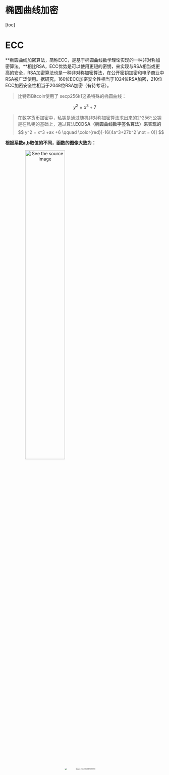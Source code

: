 # 椭圆曲线加密

[toc]

# ECC

**椭圆曲线加密算法，简称ECC，是基于椭圆曲线数学理论实现的一种非对称加密算法。**相比RSA，ECC优势是可以使用更短的密钥，来实现与RSA相当或更高的安全，RSA加密算法也是一种非对称加密算法，在公开密钥加密和电子商业中RSA被广泛使用。据研究，160位ECC加密安全性相当于1024位RSA加密，210位ECC加密安全性相当于2048位RSA加密（有待考证）。

> 比特币Bitcoin使用了 secp256k1这条特殊的椭圆曲线：

$$
y^2 = x^3 +7
$$

> 在数字货币加密中，私钥是通过随机非对称加密算法求出来的2^256^,公钥是在私钥的基础上，通过算法**ECDSA（椭圆曲线数字签名算法）来实现的**
> $$
> y^2 = x^3 +ax +6
> \qquad \color{red}[-16(4a^3+27b^2 \not = 0)]
> $$

**根据系数a,b取值的不同，函数的图像大致为：**

<center class = "half">
    <img src="assets/v2-06be3f8c9f57f4574ebe613d26a643a8_b.jpg" alt="See the source image" width = "50%" align = left />
    <img src="assets/image-20220629161348948.png" alt="image-20220629161348948" style="zoom:33%"; width = "50%" align = right" />








---

**利用上面的曲线来加密叫做椭圆曲线密码学，简称ECC**



### 加密实现

**我们随机在椭圆曲线中选取一个点`(x,y)`，然后把我的私钥`k`分别和`(x,y)`相乘，得到`kx`和`ky`**

**我们将上面的`kx`和`ky`通过方法拼接在一起，得到的结果就是公钥。**

+ 对`kx`和`ky`进行拼接，我们使用到的乘法是新定义的乘法
  $$
  kA = A + A + A+\cdots+A (\cdots = K)
  $$

+ **`kA`是`k`个`A`相加，那我我们就需要先定义点与点的加法了（定义一个阿贝尔群）**

  > 最后求得的结果就是公钥，所以公钥就是特定的椭圆曲线上的坐标点。

+ 重复了K次，计算机能很快的给出结果嘛，可以的。

+ 最终得到的公钥只是一个点，至于点的来源可以有很多。



## 一、阿贝尔群

椭圆曲线也可以有运算，像实数的加减乘除一样，这就需要使用到加群。19世纪挪威的尼尔斯·阿贝尔抽象出了加群（又叫阿贝尔群或交换群）。数学中的群是一个集合，我们为它定义了一个“加法”，并用符号`+`表示。假定群用 表示，则`加法`必须遵循以下四个特性：

- 封闭性：如果a和b都是 的成员，那么a+b也是 的成员；
- 结合律：(a + b) + c = a + (b + c);
- 单位元：a+0=0+a=a，0就是单位元；
- 逆元：对于任意值a必定存在b，使得a+b=0。

如果再增加一个条件，交换律：a + b = b + a，则称这个群为阿贝尔群，根据这个定义整数集是个阿贝尔群。





<img src="assets/image-20220629160058797.png" alt="image-20220629160058797" style="zoom: 25%;" />



## 二、椭圆曲线的加法

过曲线上的两点A、B画一条直线，找到直线与椭圆曲线的交点，交点关于x轴对称位置的点，定义为A+B，即为加法。如下图所示：A + B = C

<img src="assets/image-20220629160359841.png" alt="image-20220629160359841" style="zoom:25%;" />

##  三、椭圆曲线的二倍运算

上述方法无法解释A + A，即两点重合的情况，因此在这种情况下，将椭圆曲线在A点的切线，与椭圆曲线的交点，交点关于x轴对称位置的点，定义为A + A，即2A，即为二倍运算。

<img src="assets/image-20220629160559245.png" alt="image-20220629160559245" style="zoom:25%;" />

## 四、同余运算

同余就是有相同的余数，两个整数 a、 b，若它们除以正整数 m所得的余数相等，则称 a， b对于模m同余。
$$
a \equiv b (mod m) 
$$


## 五、有限域

椭圆曲线是连续的，并不适合用于加密；所以必须把椭圆曲线变成离散的点，要把椭圆曲线定义在有限域上。而椭圆曲线密码所使用的椭圆曲线是定义在有限域内，有限域最常见的例子是有限域GF(p)，指给定某质数p，由0,1,2...p-1共p个元素组成的整数集合中加法、二倍运算。

+ P越大越好，越安全。

例如GF(233)就是
$$
y = (x ^3 + 7) (mod223)
$$
**我们回想以前学的非对称加密**

**Alice:**
$$
k_a \, P_a \rightarrow \;k_a \, P_b = k_a\cdot(k_b\cdot G)
$$
**Bob:**
$$
k_b \, P_b  \rightarrow \;k_b \, P_a = k_b\cdot(k_a\cdot G)
$$
**去掉括号**
$$
k_a\cdot(k_b\cdot G) =k_b\cdot(k_a\cdot G)
$$


## 六、乘法逆元

在模7乘法中：

- 1的逆元为1 (1*1)%7=1
- 2的逆元为4 (2*4)%7=1
- 3的逆元为5 (3*5)%7=1
- 4的逆元为2 (4*2)%7=1
- 5的逆元为3 (5*3)%7=1
- 6的逆元为6 (6*6)%7=1



## 七、数学解释

并不是所有的椭圆曲线都适合加密，**y^3^ = x^3^+x+b**是一类可以用来加密的椭圆曲线，也是最为简单的一类。

![image-20220629165723162](assets/image-20220629165723162.png)

该公式可以自己推导，为了方便理解，可以套用以上公式，解决以下例题。

![image-20220629164729041](assets/image-20220629164729041-1656492451083114.png)

## 八、椭圆曲线加解密算法原理

设私钥、公钥分别为d、Q，即Q = dG，其中G为基点，椭圆曲线上的已知G和dG，求d是非常困难的，也就是说已知公钥和基点，想要算出私钥是非常困难的。
**公钥加密：**选择随机数r，将消息M生成密文C，该密文是一个点对，C = {rG, M+rQ}，其中Q为公钥。
**私钥解密**：M + rQ - d(rG) = M + r(dG) - d(rG) = M，其中d、Q分别为私钥、公钥。



## 九、椭圆曲线签名算法原理

椭圆曲线签名算法(ECDSA)。设私钥、公钥分别为d、Q，即Q = dG，其中G为基点。

私钥签名：

- 选择随机数r，计算点rG(x, y)。
- 根据随机数r、消息M的哈希h、私钥d，计算s = (h + dx)/r。　　
- 将消息M、和签名{rG, s}发给接收方。

公钥验证签名：　　

- 接收方收到消息M、以及签名{rG=(x,y), s}。　　
- 根据消息求哈希h。　　
- 使用发送方公钥Q计算：hG/s + xQ/s，并与rG比较，如相等即验签成功。
  原理：hG/s + xQ/s = hG/s + x(dG)/s = (h+xd)G/s = r(h+xd)G / (h+dx) = rG



## 10、签名过程

假设要签名的消息是一个字符串：“Hello World!”。DSA签名的第一个步骤是对待签名的消息生成一个消息摘要，不同的签名算法使用不同的消息摘要算法，而ECDSA256使用SHA256生成256比特的摘要。

摘要生成结束后，应用签名算法对摘要进行签名：

- 产生一个随机数k
- 利用随机数k，计算出两个大数r和s。将r和s拼在一起就构成了对消息摘要的签名。
  这里需要注意的是，因为随机数k的存在，对于同一条消息，使用同一个算法，产生的签名是不一样的。从函数的角度来理解，签名函数对同样的输入会产生不同的输出。因为函数内部会将随机值混入签名的过程。



## 11、验证过程

关于验证过程，这里不讨论它的算法细节。从宏观上看，消息的接收方从签名中分离出r和s，然后利用公开的密钥信息和s计算出r。如果计算出的r和接收到的r值相同，则表示验证成功，否则，表示验证失败。



## 12、数值计算Demo实现

```python
# -*- coding:utf-8 -*-


def get_inverse(value, p):
    """
    求逆元
    :param value: 待求逆元的值
    :param p: 模数
    """
    for i in range(1, p):
        if (i * value) % p == 1:
            return i
    return -1


def get_gcd(value1, value2):
    """
    辗转相除法求最大公约数
    :param value1:
    :param value2:
    """
    if value2 == 0:
        return value1
    else:
        return get_gcd(value2, value1 % value2)


def get_PaddQ(x1, y1, x2, y2, a, p):
    """
    计算P+Q
    :param x1: P点横坐标
    :param y1: P点纵坐标
    :param x2: Q点横坐标
    :param y2: Q点纵坐标
    :param a: 曲线参数
    :param p: 曲线模数
    """
    flag = 1  # 定义符号位(+/-)

    # 如果P=Q，斜率k=(3x^2+a)/2y mod p
    if x1 == x2 and y1 == y2:
        member = 3 * (x1 ** 2) + a  # 分子
        denominator = 2 * y1  # 分母

    # 如果P≠Q， 斜率k=(y2-y1)/(x2-x1) mod p
    else:
        member = y2 - y1
        denominator = x2 - x1

        if member * denominator < 0:
            flag = 0  # 表示负数
            member = abs(member)
            denominator = abs(denominator)

    # 化简分子分母
    gcd = get_gcd(member, denominator)  # 最大公约数
    member = member // gcd
    denominator = denominator // gcd
    # 求分母的逆元
    inverse_deno = get_inverse(denominator, p)
    # 求斜率
    k = (member * inverse_deno)
    if flag == 0:
        k = -k
    k = k % p

    # 计算P+Q=(x3,y3)
    x3 = (k ** 2 - x1 - x2) % p
    y3 = (k * (x1 - x3) - y1) % p

    return x3, y3


def get_order(x0, y0, a, b, p):
    """
    计算椭圆曲线的阶
    """
    x1 = x0  # -P的横坐标
    y1 = (-1 * y0) % p  # -P的纵坐标
    temp_x = x0
    temp_y = y0
    n = 1
    while True:
        n += 1
        # 累加P,得到n*P=0∞
        xp, yp = get_PaddQ(temp_x, temp_y, x0, y0, a, p)
        # 如果(xp,yp)==-P，即(xp,yp)+P=0∞，此时n+1为阶数
        if xp == x1 and yp == y1:
            return n + 1
        temp_x = xp
        temp_y = yp


def get_dot(x0, a, b, p):
    """
    计算P和-P
    """
    y0 = -1
    for i in range(p):
        # 满足适合加密的椭圆曲线条件，Ep(a,b)，p为质数，x,y∈[0,p-1]
        if i ** 2 % p == (x0 ** 3 + a * x0 + b) % p:
            y0 = i
            break
    # 如果找不到合适的y0返回False
    if y0 == -1:
        return False
    # 计算-y
    x1 = x0
    y1 = (-1 * y0) % p
    return x0, y0, x1, y1


def get_graph(a, b, p):
    """
    画出椭圆曲线散点图
    """
    xy = []
    # 初始化二维数组
    for i in range(p):
        xy.append(['-' for i in range(p)])

    for i in range(p):
        value = get_dot(i, a, b, p)
        if value is not False:
            x0, y0, x1, y1 = value
            xy[x0][y0] = 1
            xy[x1][y1] = 1

    print('椭圆曲线散点图：')
    for i in range(p):
        temp = p - 1 - i
        if temp >= 10:
            print(temp, end='')
        else:
            print(temp, end='')

        # 输出具体坐标值
        for j in range(p):
            print(xy[j][temp], end='')
        print()

    print(' ', end='')
    for i in range(p):
        if i >= 10:
            print(i, end='')
        else:
            print(i, end='')

    print()


def get_nG(xG, yG, priv_key, a, p):
    """
    计算nG
    """
    temp_x = xG
    temp_y = yG
    while priv_key != 1:
        temp_x, temp_y = get_PaddQ(temp_x, temp_y, xG, yG, a, p)
        priv_key -= 1
    return temp_x, temp_y


def get_KEY():
    """
    生成公钥私钥
    """
    # 选择曲线方程
    while True:
        a = int(input('输入椭圆曲线参数a（a>0）的值：'))
        b = int(input('输入椭圆曲线参数b（b>0）的值：'))
        p = int(input('输入椭圆曲线参数p（p为素数）的值：'))

        # 满足曲线判别式
        if (4 * (a ** 3) + 27 * (b ** 2)) % p == 0:
            print('输入的参数有误，请重新输入！\n')
        else:
            break

    # 输出曲线散点图
    get_graph(a, b, p)

    # 选择基点G
    print('在上图坐标系中选择基点G的坐标')
    xG = int(input('横坐标xG：'))
    yG = int(input('纵坐标yG：'))

    # 获取曲线的阶
    n = get_order(xG, yG, a, b, p)

    # 生成私钥key，且key<n
    priv_key = int(input('输入私钥key(<%d)：' % n))
    # 生成公钥KEY
    xK, yK = get_nG(xG, yG, priv_key, a, p)
    return xK, yK, priv_key, a, b, p, n, xG, yG


def encrypt(xG, yG, xK, yK, priv_key, a, p, n):
    """
    加密
    """
    k = int(input('输入一个整数k(<%d)用于计算kG和kQ：' % n))
    kGx, kGy = get_nG(xG, yG, priv_key, a, p)  # kG
    kQx, kQy = get_nG(xK, yK, priv_key, a, p)  # kQ
    plain = input('输入需要加密的字符串：')
    plain = plain.strip()
    c = []
    print('密文为：', end='')
    for char in plain:
        intchar = ord(char)
        cipher = intchar * kQx
        c.append([kGx, kGy, cipher])
        print('(%d,%d),%d' % (kGx, kGy, cipher), end=' ')

    print()
    return c


def decrypt(c, priv_key, a, p):
    """
    解密
    """
    for charArr in c:
        kQx, kQy = get_nG(charArr[0], charArr[1], priv_key, a, p)
        print(chr(charArr[2] // kQx), end='')
    print()


if __name__ == '__main__':
    xK, yK, priv_key, a, b, p, n, xG, yG = get_KEY()
    c = encrypt(xG, yG, xK, yK, priv_key, a, p, n)
    decrypt(c, priv_key, a, p)
```
